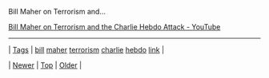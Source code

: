 <!--
title: Bill Maher on Terrorism and the Charlie Hebdo Attack - YouTube
date: 2020-06-28T15:27:00.060Z
tags: bill, maher, terrorism, charlie, hebdo, link
-->


Bill Maher on Terrorism and...

[Bill Maher on Terrorism and the Charlie Hebdo Attack - YouTube](http://youtu.be/Xj58TavOIqg)

<!--BOTTOM-POST-NAVIGATION-->
---

| [Tags](tags.md) | [bill](tag-bill.md) [maher](tag-maher.md) [terrorism](tag-terrorism.md) [charlie](tag-charlie.md) [hebdo](tag-hebdo.md) [link](tag-link.md) |

| [Newer](107527311319.md) | [Top](index.md) | [Older](107543768389.md) |